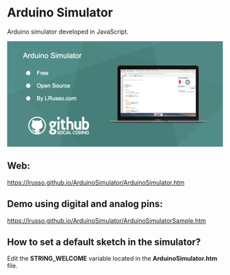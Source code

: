 # Arduino Simulator

Arduino simulator developed in JavaScript.

![alt screenshot](https://raw.githubusercontent.com/lrusso/ArduinoSimulator/master/ArduinoSimulator.png)

## Web:

https://lrusso.github.io/ArduinoSimulator/ArduinoSimulator.htm

## Demo using digital and analog pins:

https://lrusso.github.io/ArduinoSimulator/ArduinoSimulatorSample.htm

## How to set a default sketch in the simulator?

Edit the **STRING_WELCOME** variable located in the **ArduinoSimulator.htm** file.
